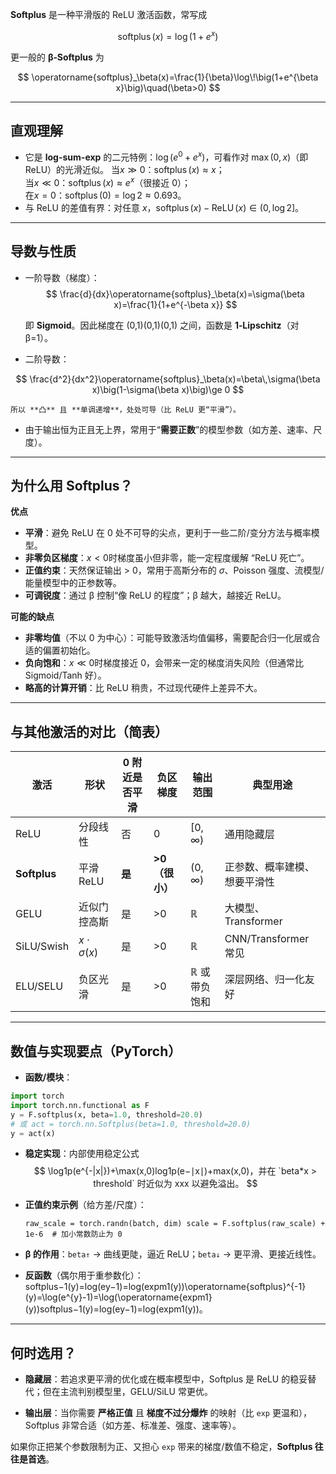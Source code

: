 **Softplus** 是一种平滑版的 ReLU 激活函数，常写成

$$
\operatorname{softplus}(x)=\log(1+e^{x})
$$

更一般的 **β‑Softplus** 为

$$
\operatorname{softplus}_\beta(x)=\frac{1}{\beta}\log\!\big(1+e^{\beta x}\big)\quad(\beta>0)
$$

---

## 直观理解

- 它是 **log-sum-exp** 的二元特例：$\log(e^{0}+e^{x})$，可看作对 $\max(0,x)$（即 ReLU）的光滑近似。
    当$x\gg 0$：$\operatorname{softplus}(x)\approx x$；  
	当$x\ll 0$：$\operatorname{softplus}(x)\approx e^{x}$（很接近 0）；  
    在$x=0$：$\operatorname{softplus}(0)=\log 2\approx 0.693$。
- 与 ReLU 的差值有界：对任意 $x$，$\operatorname{softplus}(x)-\operatorname{ReLU}(x)\in(0,\log 2]$。

---

## 导数与性质

- 一阶导数（梯度）：
$$
    \frac{d}{dx}\operatorname{softplus}_\beta(x)=\sigma(\beta x)=\frac{1}{1+e^{-\beta x}}
$$
    
    即 **Sigmoid**。因此梯度在 (0,1)(0,1)(0,1) 之间，函数是 **1‑Lipschitz**（对 β=1）。
    
- 二阶导数：
    
$$
   \frac{d^2}{dx^2}\operatorname{softplus}_\beta(x)=\beta\,\sigma(\beta x)\big(1-\sigma(\beta x)\big)\ge 0
$$
    
    所以 **凸** 且 **单调递增**，处处可导（比 ReLU 更“平滑”）。
    
- 由于输出恒为正且无上界，常用于“**需要正数**”的模型参数（如方差、速率、尺度）。
    

---

## 为什么用 Softplus？

**优点**
- **平滑**：避免 ReLU 在 0 处不可导的尖点，更利于一些二阶/变分方法与概率模型。
- **非零负区梯度**：$x<0$时梯度虽小但非零，能一定程度缓解 “ReLU 死亡”。
- **正值约束**：天然保证输出 > 0，常用于高斯分布的 $σ$、Poisson 强度、流模型/能量模型中的正参数等。
- **可调锐度**：通过 β 控制“像 ReLU 的程度”；β 越大，越接近 ReLU。
    
**可能的缺点**
- **非零均值**（不以 0 为中心）：可能导致激活均值偏移，需要配合归一化层或合适的偏置初始化。
- **负向饱和**：$x\ll 0$时梯度接近 0，会带来一定的梯度消失风险（但通常比 Sigmoid/Tanh 好）。
- **略高的计算开销**：比 ReLU 稍贵，不过现代硬件上差异不大。
    

---

## 与其他激活的对比（简表）

| 激活           | 形状                | 0 附近是否平滑 | 负区梯度       | 输出范围               | 典型用途               |
| ------------ | ----------------- | -------- | ---------- | ------------------ | ------------------ |
| ReLU         | 分段线性              | 否        | 0          | $[0,\infty)$       | 通用隐藏层              |
| **Softplus** | 平滑 ReLU           | **是**    | **>0（很小）** | $(0,\infty)$       | 正参数、概率建模、想要平滑性     |
| GELU         | 近似门控高斯            | 是        | >0         | $\mathbb{R}$       | 大模型、Transformer    |
| SiLU/Swish   | $x\cdot\sigma(x)$ | 是        | >0         | $\mathbb{R}$       | CNN/Transformer 常见 |
| ELU/SELU     | 负区光滑              | 是        | >0         | $\mathbb{R}$ 或带负饱和 | 深层网络、归一化友好         |

---

## 数值与实现要点（PyTorch）

- **函数/模块**：
    
    
``` python
import torch 
import torch.nn.functional as F 
y = F.softplus(x, beta=1.0, threshold=20.0) 
# 或 act = torch.nn.Softplus(beta=1.0, threshold=20.0) 
y = act(x)
```

    
- **稳定实现**：内部使用稳定公式  
$$
    \log1p(e^{-|x|})+\max(x,0)log1p(e−∣x∣)+max(x,0)，并在 `beta*x > threshold` 时近似为 xxx 以避免溢出。
$$
    
- **正值约束示例**（给方差/尺度）：
    
    `raw_scale = torch.randn(batch, dim) scale = F.softplus(raw_scale) + 1e-6  # 加小常数防止为 0`
    
- **β 的作用**：`beta↑` → 曲线更陡，逼近 ReLU；`beta↓` → 更平滑、更接近线性。
    
- **反函数**（偶尔用于重参数化）：  
    softplus⁡−1(y)=log⁡(ey−1)=log⁡(expm1⁡(y))\operatorname{softplus}^{-1}(y)=\log(e^{y}-1)=\log(\operatorname{expm1}(y))softplus−1(y)=log(ey−1)=log(expm1(y))。
    

---

## 何时选用？

- **隐藏层**：若追求更平滑的优化或在概率模型中，Softplus 是 ReLU 的稳妥替代；但在主流判别模型里，GELU/SiLU 常更优。
    
- **输出层**：当你需要 **严格正值** 且 **梯度不过分爆炸** 的映射（比 `exp` 更温和），Softplus 非常合适（如方差、标准差、强度、速率等）。
    

如果你正把某个参数限制为正、又担心 `exp` 带来的梯度/数值不稳定，**Softplus 往往是首选**。